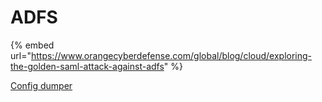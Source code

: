 # ADFS

{% embed url="https://www.orangecyberdefense.com/global/blog/cloud/exploring-the-golden-saml-attack-against-adfs" %}

[Config dumper](https://gist.github.com/SS4ar/0f265a6708f069859629e653448ebf73)
